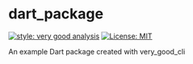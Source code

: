 # dart_package

[![style: very good analysis][very_good_analysis_badge]][very_good_analysis_link]
[![License: MIT][license_badge]][license_link]

An example Dart package created with very_good_cli

[license_badge]: https://img.shields.io/badge/license-MIT-blue.svg
[license_link]: https://opensource.org/licenses/MIT
[very_good_analysis_badge]: https://img.shields.io/badge/style-very_good_analysis-B22C89.svg
[very_good_analysis_link]: https://pub.dev/packages/very_good_analysis